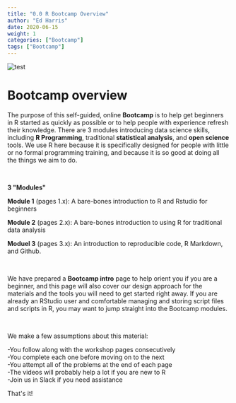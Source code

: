 ```yaml
---
title: "0.0 R Bootcamp Overview"
author: "Ed Harris"
date: 2020-06-15
weight: 1
categories: ["Bootcamp"]
tags: ["Bootcamp"]
---
```


![test](/img/hex-sm.png)

# Bootcamp overview

The purpose of this self-guided, online **Bootcamp** is to help get beginners in R started as quickly as possible or to help people with experience refresh their knowledge. There are 3 modules introducing data science skills, including **R Programming**, traditional **statistical analysis**, and **open science** tools.  We use R here because it is specifically designed for people with little or no formal programming training, and because it is so good at doing all the things we aim to do.  

&nbsp;

**3 "Modules"**

**Module 1** (pages 1.x): A bare-bones introduction to R and Rstudio for beginners

**Module 2** (pages 2.x): A bare-bones introduction to using R for traditional data analysis

**Moduel 3** (pages 3.x): An introduction to reproducible code, R Markdown, and Github.

&nbsp;

We have prepared a **Bootcamp intro** page to help orient you if you are a beginner, and this page will also cover our design approach for the materials and the tools you will need to get started right away.  If you are already an RStudio user and comfortable managing and storing script files and scripts in R, you may  want to jump straight into the Bootcamp modules.

&nbsp;

We make a few assumptions about this material:

-You follow along with the workshop pages consecutively  
-You complete each one before moving on to the next  
-You attempt all of the problems at the end of each page  
-The videos will probably help a lot if you are new to R  
-Join us in Slack if you need assistance  

That's it!